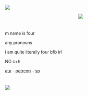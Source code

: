 ![](https://komarev.com/ghpvc/?username=fourinteger&color=317ccf)
<p align="center">
<img src="https://media.discordapp.net/attachments/907859146769063946/1311288200177651713/pony-town--trot-blinking-padded-4x.gif?ex=67484fcd&is=6746fe4d&hm=1027f5fd60e0f91dc5daebce8cf6261bab240a5f294b61a4357fd3d4ac759aa9&="
  
#
#
m name is four

any pronouns

i am quite literally four bfb irl

NO c+h

<a href="https://fourinteger.atabook.org">ata</a> - <a href="https://www.patreon.com/c/fourinteger/about">patreon</a> - <a href="https://four-integer.straw.page">sp</a>
#

![](https://preview.redd.it/beware-of-venalita-mahou-shouju-ni-akogarete-v0-bwsa2vmxrwpc1.png?auto=webp&s=d8368916f41291ad9c2e9c32015f41a9fe6d94b2)
